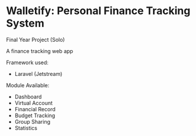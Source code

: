 # Walletify: Personal Finance Tracking System
Final Year Project (Solo)

A finance tracking web app

Framework used: 
- Laravel (Jetstream)

Module Available:
- Dashboard
- Virtual Account
- Financial Record
- Budget Tracking
- Group Sharing
- Statistics
